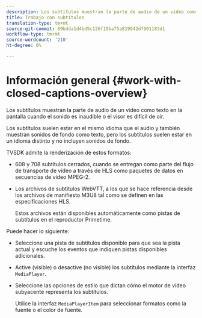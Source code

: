 ```yaml
---
description: Los subtítulos muestran la parte de audio de un vídeo como texto en la pantalla cuando el sonido es inaudible o el visor es difícil de oír.
title: Trabajo con subtítulos
translation-type: tm+mt
source-git-commit: 89bdda1d4bd5c126f19ba75a819942df901183d1
workflow-type: tm+mt
source-wordcount: '210'
ht-degree: 0%

---
```



# Información general {#work-with-closed-captions-overview}

Los subtítulos muestran la parte de audio de un vídeo como texto en la pantalla cuando el sonido es inaudible o el visor es difícil de oír.

Los subtítulos suelen estar en el mismo idioma que el audio y también muestran sonidos de fondo como texto, pero los subtítulos suelen estar en un idioma distinto y no incluyen sonidos de fondo.

TVSDK admite la renderización de estos formatos:

* 608 y 708 subtítulos cerrados, cuando se entregan como parte del flujo de transporte de vídeo a través de HLS como paquetes de datos en secuencias de vídeo MPEG-2.
* Los archivos de subtítulos WebVTT, a los que se hace referencia desde los archivos de manifiesto M3U8 tal como se definen en las especificaciones HLS.

   Estos archivos están disponibles automáticamente como pistas de subtítulos en el reproductor Primetime.

Puede hacer lo siguiente:

* Seleccione una pista de subtítulos disponible para que sea la pista actual y escuche los eventos que indiquen pistas disponibles adicionales.
* Active (visible) o desactive (no visible) los subtítulos mediante la interfaz `MediaPlayer`.
* Seleccione las opciones de estilo que dictan cómo el motor de vídeo subyacente representa los subtítulos.

   Utilice la interfaz `MediaPlayerItem` para seleccionar formatos como la fuente o el color de fuente.

